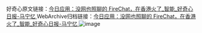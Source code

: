 好奇心原文链接：[今日应用：没网也照聊的 FireChat，在香港火了_智能_好奇心日报-马宁忆 ](https://www.qdaily.com/articles/1270.html)
WebArchive归档链接：[今日应用：没网也照聊的 FireChat，在香港火了_智能_好奇心日报-马宁忆 ](http://web.archive.org/web/20190623145737/https://www.qdaily.com/articles/1270.html)
![image](http://ww3.sinaimg.cn/large/007d5XDply1g3v4b705ktj30u0367nnw)